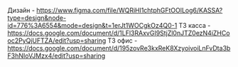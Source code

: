 Дизайн - https://www.figma.com/file/WQRiHl1chtphGFtOOlLog6/KASSA?type=design&node-id=776%3A6554&mode=design&t=1erJt1WOCgkOz4Q0-1
ТЗ касса - https://docs.google.com/document/d/1LFl3RAxvGI9StjZl0nJTZ0ezN4iZHCooc2PyQjUFTZA/edit?usp=sharing
ТЗ офис - https://docs.google.com/document/d/195zovRe3kxReK8XzyoivoiLnFvDta3bF3hNIoVJMzx4/edit?usp=sharing
